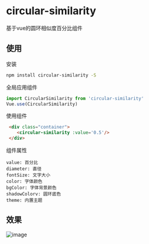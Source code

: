 # circular-similarity

基于vue的圆环相似度百分比组件

## 使用

安装
``` bash
npm install circular-similarity -S
```

全局应用组件
``` javascript
import CircularSimilarity from 'circular-similarity'
Vue.use(CircularSimilarity)
```

使用组件
``` html
 <div class="container">
    <circular-similarity :value='0.5'/>
 </div>
```

组件属性
```
value: 百分比
diameter: 直径
fontSize: 文字大小
color: 字体颜色
bgColor: 字体背景颜色
shadowColorv: 圆环底色
theme: 内置主题
```

## 效果
![image](https://raw.githubusercontent.com/kuangch/circular-similarity/master/screen.png)